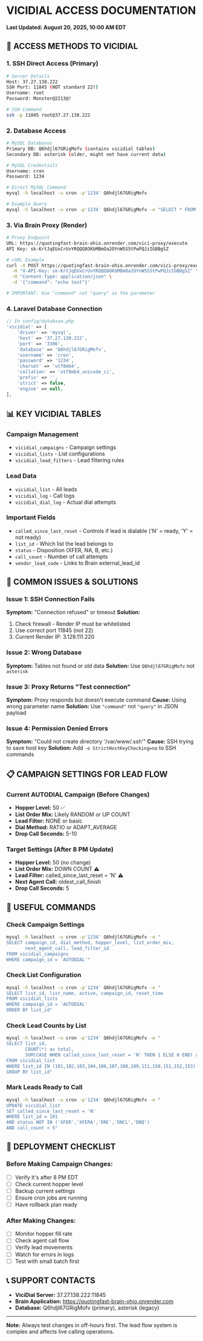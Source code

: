 # VICIDIAL ACCESS DOCUMENTATION
**Last Updated: August 20, 2025, 10:00 AM EDT**

## 🔐 ACCESS METHODS TO VICIDIAL

### 1. SSH Direct Access (Primary)
```bash
# Server Details
Host: 37.27.138.222
SSH Port: 11845 (NOT standard 22!)
Username: root
Password: Monster@2213@!

# SSH Command
ssh -p 11845 root@37.27.138.222
```

### 2. Database Access
```bash
# MySQL Databases
Primary DB: Q6hdjl67GRigMofv (contains vicidial tables)
Secondary DB: asterisk (older, might not have current data)

# MySQL Credentials
Username: cron
Password: 1234

# Direct MySQL Command
mysql -h localhost -u cron -p'1234' Q6hdjl67GRigMofv

# Example Query
mysql -h localhost -u cron -p'1234' Q6hdjl67GRigMofv -e "SELECT * FROM vicidial_campaigns WHERE campaign_id = 'AUTODIAL'"
```

### 3. Via Brain Proxy (Render)
```bash
# Proxy Endpoint
URL: https://quotingfast-brain-ohio.onrender.com/vici-proxy/execute
API Key: sk-KrtJqEUxCrUvYRQQQ8OKbMBmOa2OYnW5S5tPwPQJzIGBBgSZ

# cURL Example
curl -X POST https://quotingfast-brain-ohio.onrender.com/vici-proxy/execute \
  -H "X-API-Key: sk-KrtJqEUxCrUvYRQQQ8OKbMBmOa2OYnW5S5tPwPQJzIGBBgSZ" \
  -H "Content-Type: application/json" \
  -d '{"command": "echo test"}'

# IMPORTANT: Use "command" not "query" as the parameter
```

### 4. Laravel Database Connection
```php
// In config/database.php
'vicidial' => [
    'driver' => 'mysql',
    'host' => '37.27.138.222',
    'port' => '3306',
    'database' => 'Q6hdjl67GRigMofv',
    'username' => 'cron',
    'password' => '1234',
    'charset' => 'utf8mb4',
    'collation' => 'utf8mb4_unicode_ci',
    'prefix' => '',
    'strict' => false,
    'engine' => null,
],
```

## 📊 KEY VICIDIAL TABLES

### Campaign Management
- `vicidial_campaigns` - Campaign settings
- `vicidial_lists` - List configurations
- `vicidial_lead_filters` - Lead filtering rules

### Lead Data
- `vicidial_list` - All leads
- `vicidial_log` - Call logs
- `vicidial_dial_log` - Actual dial attempts

### Important Fields
- `called_since_last_reset` - Controls if lead is dialable ('N' = ready, 'Y' = not ready)
- `list_id` - Which list the lead belongs to
- `status` - Disposition (XFER, NA, B, etc.)
- `call_count` - Number of call attempts
- `vendor_lead_code` - Links to Brain external_lead_id

## 🚨 COMMON ISSUES & SOLUTIONS

### Issue 1: SSH Connection Fails
**Symptom:** "Connection refused" or timeout
**Solution:** 
1. Check firewall - Render IP must be whitelisted
2. Use correct port 11845 (not 22)
3. Current Render IP: 3.129.111.220

### Issue 2: Wrong Database
**Symptom:** Tables not found or old data
**Solution:** Use `Q6hdjl67GRigMofv` not `asterisk`

### Issue 3: Proxy Returns "Test connection"
**Symptom:** Proxy responds but doesn't execute command
**Cause:** Using wrong parameter name
**Solution:** Use `"command"` not `"query"` in JSON payload

### Issue 4: Permission Denied Errors
**Symptom:** "Could not create directory '/var/www/.ssh'"
**Cause:** SSH trying to save host key
**Solution:** Add `-o StrictHostKeyChecking=no` to SSH commands

## 📋 CAMPAIGN SETTINGS FOR LEAD FLOW

### Current AUTODIAL Campaign (Before Changes)
- **Hopper Level:** 50 ✅
- **List Order Mix:** Likely RANDOM or UP COUNT
- **Lead Filter:** NONE or basic
- **Dial Method:** RATIO or ADAPT_AVERAGE
- **Drop Call Seconds:** 5-10

### Target Settings (After 8 PM Update)
- **Hopper Level:** 50 (no change)
- **List Order Mix:** DOWN COUNT ⚠️
- **Lead Filter:** called_since_last_reset = 'N' ⚠️
- **Next Agent Call:** oldest_call_finish
- **Drop Call Seconds:** 5

## 🔧 USEFUL COMMANDS

### Check Campaign Settings
```bash
mysql -h localhost -u cron -p'1234' Q6hdjl67GRigMofv -e "
SELECT campaign_id, dial_method, hopper_level, list_order_mix, 
       next_agent_call, lead_filter_id 
FROM vicidial_campaigns 
WHERE campaign_id = 'AUTODIAL'"
```

### Check List Configuration
```bash
mysql -h localhost -u cron -p'1234' Q6hdjl67GRigMofv -e "
SELECT list_id, list_name, active, campaign_id, reset_time 
FROM vicidial_lists 
WHERE campaign_id = 'AUTODIAL' 
ORDER BY list_id"
```

### Check Lead Counts by List
```bash
mysql -h localhost -u cron -p'1234' Q6hdjl67GRigMofv -e "
SELECT list_id, 
       COUNT(*) as total,
       SUM(CASE WHEN called_since_last_reset = 'N' THEN 1 ELSE 0 END) as ready
FROM vicidial_list 
WHERE list_id IN (101,102,103,104,106,107,108,109,111,150,151,152,153)
GROUP BY list_id"
```

### Mark Leads Ready to Call
```bash
mysql -h localhost -u cron -p'1234' Q6hdjl67GRigMofv -e "
UPDATE vicidial_list 
SET called_since_last_reset = 'N'
WHERE list_id = 101 
AND status NOT IN ('XFER','XFERA','DNC','DNCL','DNQ')
AND call_count < 5"
```

## 🚀 DEPLOYMENT CHECKLIST

### Before Making Campaign Changes:
- [ ] Verify it's after 8 PM EDT
- [ ] Check current hopper level
- [ ] Backup current settings
- [ ] Ensure cron jobs are running
- [ ] Have rollback plan ready

### After Making Changes:
- [ ] Monitor hopper fill rate
- [ ] Check agent call flow
- [ ] Verify lead movements
- [ ] Watch for errors in logs
- [ ] Test with small batch first

## 📞 SUPPORT CONTACTS

- **ViciDial Server:** 37.27.138.222:11845
- **Brain Application:** https://quotingfast-brain-ohio.onrender.com
- **Database:** Q6hdjl67GRigMofv (primary), asterisk (legacy)

---

**Note:** Always test changes in off-hours first. The lead flow system is complex and affects live calling operations.
